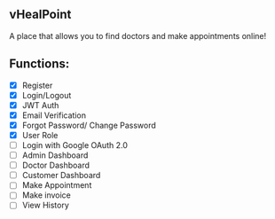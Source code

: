 ## vHealPoint
A place that allows you to find doctors and make appointments online!

## Functions:
- [x] Register
- [x] Login/Logout
- [x] JWT Auth
- [x] Email Verification 
- [x] Forgot Password/ Change Password
- [x] User Role
- [ ] Login with Google OAuth 2.0
- [ ] Admin Dashboard
- [ ] Doctor Dashboard
- [ ] Customer Dashboard
- [ ] Make Appointment
- [ ] Make invoice
- [ ] View History